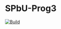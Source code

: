 # SPbU-Prog3
[![Build](https://github.com/GolrovKirill/SPbU-Prog3/actions/workflows/ci.yml/badge.svg)](https://github.com/GolrovKirill/SPbU-Prog3/actions/workflows/ci.yml)
